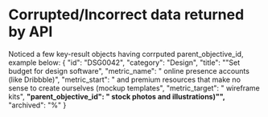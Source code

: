 # Corrupted/Incorrect data returned by API

Noticed a few key-result objects having corrputed parent_objective_id, example below:
{
  "id": "DSG0042",
  "category": "Design",
  "title": "\"Set budget for design software",
  "metric_name": " online presence accounts (like Dribbble)",
  "metric_start": " and premium resources that make no sense to create ourselves (mockup templates",
  "metric_target": " wireframe kits",
  **"parent_objective_id": " stock photos and illustrations)\"",**
  "archived": "%"
}
